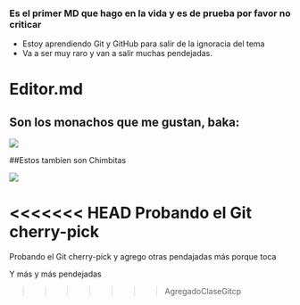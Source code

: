 ###  Es el primer MD que hago en la vida y es de prueba por favor no criticar

- Estoy aprendiendo Git y GitHub para salir de la ignoracia del tema
- Va a ser muy raro y van a salir muchas pendejadas.

# Editor.md

## Son los monachos que me gustan, baka:

![](https://i.imgur.com/hedsZUV.jpg)

##Estos tambíen son Chimbitas

![](https://i.imgur.com/6mClyoI.jpg)

<<<<<<< HEAD
Probando el Git cherry-pick
=======
Probando el Git cherry-pick  y agrego otras pendajadas más porque toca

Y más y más pendejadas
>>>>>>> AgregadoClaseGitcp
